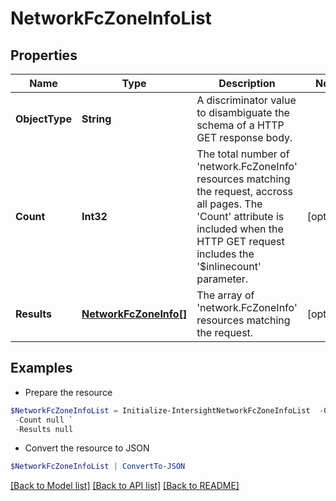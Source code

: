 # NetworkFcZoneInfoList
## Properties

Name | Type | Description | Notes
------------ | ------------- | ------------- | -------------
**ObjectType** | **String** | A discriminator value to disambiguate the schema of a HTTP GET response body. | 
**Count** | **Int32** | The total number of &#39;network.FcZoneInfo&#39; resources matching the request, accross all pages. The &#39;Count&#39; attribute is included when the HTTP GET request includes the &#39;$inlinecount&#39; parameter. | [optional] 
**Results** | [**NetworkFcZoneInfo[]**](NetworkFcZoneInfo.md) | The array of &#39;network.FcZoneInfo&#39; resources matching the request. | [optional] 

## Examples

- Prepare the resource
```powershell
$NetworkFcZoneInfoList = Initialize-IntersightNetworkFcZoneInfoList  -ObjectType null `
 -Count null `
 -Results null
```

- Convert the resource to JSON
```powershell
$NetworkFcZoneInfoList | ConvertTo-JSON
```

[[Back to Model list]](../README.md#documentation-for-models) [[Back to API list]](../README.md#documentation-for-api-endpoints) [[Back to README]](../README.md)

